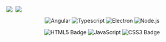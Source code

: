 
<div style="display:flex;gap:8px">
<img src="https://github-readme-stats.vercel.app/api?username=wszgrcy&show_icons=true&theme=radical" />
<img src="https://github-readme-stats.vercel.app/api/top-langs/?username=wszgrcy&layout=compact&title_color=ffffff&icon_color=bb2acf&text_color=daf7dc&bg_color=151515" />
</div>

<div align="center" >

![Angular](https://img.shields.io/badge/Angular-red?style=flat&logo=Angular&logoColor=fff&labelColor=red&color=red)
![Typescript](https://img.shields.io/badge/typescript-%233178c6?style=flat&logo=typescript&logoColor=fff&labelColor=%233178c6&color=%233178c6)
![Electron](https://img.shields.io/badge/electron-%239feaf9?style=flat&logo=electron&logoColor=fff&labelColor=%239feaf9&color=%239feaf9)
![Node.js](https://img.shields.io/badge/node.js-%23417e38?style=flat&logo=nodedotjs&logoColor=fff&labelColor=%23417e38&color=%23417e38)

![HTML5 Badge](https://img.shields.io/badge/HTML5-E34F26?logo=html5&logoColor=fff&style=flat)
![JavaScript](https://img.shields.io/badge/JavaScript-F7DF1E?logo=javascript&logoColor=000&style=flat)
![CSS3 Badge](https://img.shields.io/badge/CSS3-1572B6?logo=css3&logoColor=fff&style=flat)
</div>